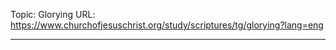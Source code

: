Topic: Glorying
URL: https://www.churchofjesuschrist.org/study/scriptures/tg/glorying?lang=eng

---

